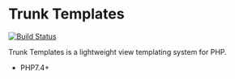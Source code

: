 # Trunk Templates

[![Build Status](https://github.com/mattlake/TrunkTemplates.svg?branch=master)](https://github.com/mattlake/TrunkTemplates)

Trunk Templates is a lightweight view templating system for PHP.

  - PHP7.4+